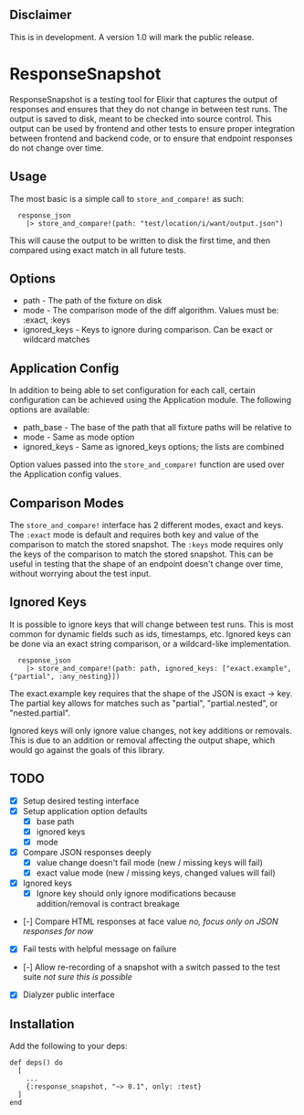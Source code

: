 ## Disclaimer

This is in development. A version 1.0 will mark the public release.

# ResponseSnapshot

ResponseSnapshot is a testing tool for Elixir that captures the output of responses
and ensures that they do not change in between test runs. The output is saved to disk,
meant to be checked into source control. This output can be used by frontend and other tests
to ensure proper integration between frontend and backend code, or to ensure that endpoint
responses do not change over time.

## Usage

The most basic is a simple call to `store_and_compare!` as such:

```
  response_json
    |> store_and_compare!(path: "test/location/i/want/output.json")
```

This will cause the output to be written to disk the first time, and then compared
using exact match in all future tests.

## Options

* path - The path of the fixture on disk
* mode - The comparison mode of the diff algorithm. Values must be: :exact, :keys
* ignored_keys - Keys to ignore during comparison. Can be exact or wildcard matches

## Application Config

In addition to being able to set configuration for each call, certain configuration
can be achieved using the Application module. The following options are available:

* path_base - The base of the path that all fixture paths will be relative to
* mode - Same as mode option
* ignored_keys - Same as ignored_keys options; the lists are combined

Option values passed into the `store_and_compare!` function are used over the
Application config values.

## Comparison Modes

The `store_and_compare!` interface has 2 different modes, exact and keys. The `:exact`
mode is default and requires both key and value of the comparison to match the stored
snapshot. The `:keys` mode requires only the keys of the comparison to match the stored
snapshot. This can be useful in testing that the shape of an endpoint doesn't change
over time, without worrying about the test input.

## Ignored Keys

It is possible to ignore keys that will change between test runs. This is most common
for dynamic fields such as ids, timestamps, etc. Ignored keys can be done via an exact
string comparison, or a wildcard-like implementation.

```
  response_json
    |> store_and_compare!(path: path, ignored_keys: ["exact.example", {"partial", :any_nesting}])
```

The exact.example key requires that the shape of the JSON is exact -> key. The partial key
allows for matches such as "partial", "partial.nested", or "nested.partial".

Ignored keys will only ignore value changes, not key additions or removals. This is
due to an addition or removal affecting the output shape, which would go against the
goals of this library.

## TODO

- [x] Setup desired testing interface
- [x] Setup application option defaults
  - [x] base path
  - [x] ignored keys
  - [x] mode
- [x] Compare JSON responses deeply
  - [x] value change doesn't fail mode (new / missing keys will fail)
  - [x] exact value mode (new / missing keys, changed values will fail)
- [x] Ignored keys
  - [x] Ignore key should only ignore modifications because addition/removal is contract breakage
- [-] Compare HTML responses at face value *no, focus only on JSON responses for now*
- [x] Fail tests with helpful message on failure
- [-] Allow re-recording of a snapshot with a switch passed to the test suite *not sure this is possible*
- [x] Dialyzer public interface

## Installation

Add the following to your deps:

```
def deps() do
  [
    ...
    {:response_snapshot, "~> 0.1", only: :test}
  ]
end
```
